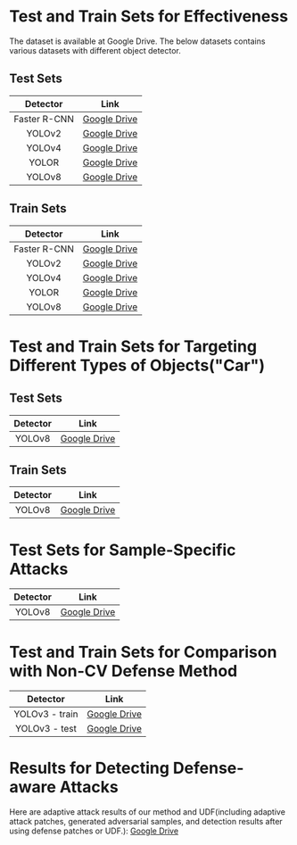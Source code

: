 # Test and Train Sets for Effectiveness
The dataset is available at Google Drive. The below datasets contains various datasets with different object detector. 

## Test Sets

|   Detector   |                             Link                             |
| :----------: | :----------------------------------------------------------: |
| Faster R-CNN | [Google Drive](https://drive.google.com/file/d/1BzQ4eWEXdK5K1KE98fFyPU-Lz650DSml/view?usp=sharing) |
|    YOLOv2    | [Google Drive](https://drive.google.com/file/d/1QdV8VBk5rVVmEa_Xz9ZEafT_MdNYRMf6/view?usp=sharing) |
|    YOLOv4    | [Google Drive](https://drive.google.com/file/d/1L0DLt9M2mC9gfgdKxvWomwapJIi1H72p/view?usp=sharing) |
|    YOLOR     | [Google Drive](https://drive.google.com/file/d/1dK5G4CZXw9qIgF-D0vS5Ty3b1QXwsuWf/view?usp=sharing) |
|    YOLOv8    | [Google Drive](https://drive.google.com/file/d/1Z6-yME6VmyEmenBi9lhzUmxihs6rrMEN/view?usp=sharing) |



## Train Sets

|   Detector   |                             Link                             |
| :----------: | :----------------------------------------------------------: |
| Faster R-CNN | [Google Drive](https://drive.google.com/file/d/1dWwBLSf5scyOdzGMncTxOqXklfM_dsIE/view?usp=sharing) |
|    YOLOv2    | [Google Drive](https://drive.google.com/file/d/1Q7v7qDC-EjpBcvx49tIcuQ6JZwGw-Z4b/view?usp=sharing) |
|    YOLOv4    | [Google Drive](https://drive.google.com/file/d/1T_w2JLBl6V0JxfB6jgOmh5wTVZgVhW2G/view?usp=sharing) |
|    YOLOR     | [Google Drive](https://drive.google.com/file/d/1iDQIITsdASAiMJnzmzJkIDuxRPpDZpfu/view?usp=sharing) |
|    YOLOv8    | [Google Drive](https://drive.google.com/file/d/1Og54osrtKdCQXci-aoQ7HuWStDe2IaeN/view?usp=sharing) |





# Test and Train  Sets for Targeting Different Types of Objects("Car")

## Test Sets


| Detector |                             Link                             |
| :------: | :----------------------------------------------------------: |
|  YOLOv8  | [Google Drive](https://drive.google.com/file/d/1710gNwWLuGBZoXtZx6Cl4HjNg--uZaXd/view?usp=sharing) |

## Train Sets


| Detector |                             Link                             |
| :------: | :----------------------------------------------------------: |
|  YOLOv8  | [Google Drive](https://drive.google.com/file/d/17BdtsZ918b6bIopyE-7Ok-ke-zrKG6fl/view?usp=sharing) |





# Test Sets for Sample-Specific Attacks




| Detector |                             Link                             |
| :------: | :----------------------------------------------------------: |
|  YOLOv8  | [Google Drive](https://drive.google.com/file/d/1W2qBSrutHCRiQWJ0syJSVhFfvrAKGYHY/view?usp=sharing) |



# Test and Train Sets for Comparison with Non-CV Defense Method




|    Detector    |                             Link                             |
| :------------: | :----------------------------------------------------------: |
| YOLOv3 - train | [Google Drive](https://drive.google.com/file/d/16hYNzr3VaphrvTO0tfw8Jj7soZ8N26Oy/view?usp=sharing) |
| YOLOv3 - test  | [Google Drive](https://drive.google.com/file/d/1tjmhOTQVyggMU5feFqE9nnddVRBv1ry-/view?usp=sharing) |






# Results for Detecting Defense-aware Attacks	

Here are adaptive attack results of our method and UDF(including adaptive attack patches, generated adversarial samples, and detection results after using defense patches or UDF.):   [Google Drive](https://drive.google.com/file/d/1jlh6xO5XLYc__P5JyAFqYcKp-7R76IgK/view?usp=sharing) 
